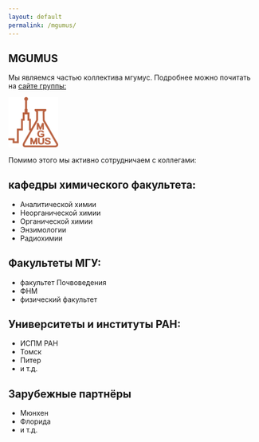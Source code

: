 ```yaml
---
layout: default
permalink: /mgumus/
---
```


## MGUMUS

Мы являемся частью коллектива мгумус. Подробнее можно почитать на [сайте группы:](https://www.humus.ru)

<a href="https://www.humus.ru" ><img src="/assets/images/site-logo/mgumus.png" width=100/></a>

Помимо этого мы активно сотрудничаем с коллегами:

## кафедры химического факультета:
- Аналитической химии
- Неорганической химии
- Органической химии
- Энзимологии
- Радиохимии

## Факультеты МГУ:
- факультет Почвоведения
- ФНМ
- физический факультет

## Университеты и институты РАН:
- ИСПМ РАН
- Томск
- Питер
- и т.д.

## Зарубежные партнёры
- Мюнхен
- Флорида
- и т.д.